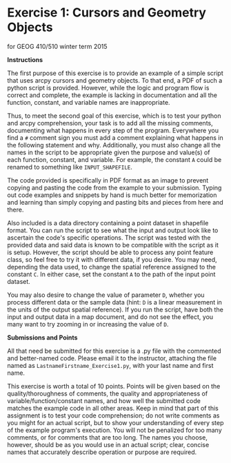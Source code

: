 Exercise 1: Cursors and Geometry Objects
========================================
for GEOG 410/510 winter term 2015


**Instructions**

The first purpose of this exercise is to provide an example of
a simple script that uses arcpy cursors and geometry objects.
To that end, a PDF of such a python script is provided.
However, while the logic and program flow is correct and complete,
the example is lacking in documentation and all the function,
constant, and variable names are inappropriate.

Thus, to meet the second goal of this exercise, which is to test your
python and arcpy comprehension, your task is to add all
the missing comments, documenting what happens in every step of the
program. Everywhere you find a `#` comment sign you must add a comment
explaining what happens in the following statement and why. Additionally,
you must also change all the names in the script to be appropriate
given the purpose and value(s) of each function, constant, and variable.
For example, the constant `A` could be renamed to something like
`INPUT_SHAPEFILE`.

The code provided is specifically in PDF format as an image to prevent
copying and pasting the code from the example to your submission.
Typing out code examples and snippets by hand is much better for
memorization and learning than simply copying and pasting bits
and pieces from here and there.

Also included is a data directory containing a point dataset in
shapefile format. You can run the script to see what the input
and output look like to ascertain the code's specific operations.
The script was tested with the provided data and said data is
known to be compatible with the script as it is setup.
However, the script should be able to process any point feature
class, so feel free to try it with different data, if you desire.
You may need, depending the data used, to change the spatial
reference assigned to the constant `C`. In either case,
set the constant `A` to the path of the input point dataset.

You may also desire to change the value of parameter `D`, whether
you process different data or the sample data (hint: `D` is a linear
measurement in the units of the output spatial reference). If you
run the script, have both the input and output data in a map document,
and do not see the effect, you many want to try zooming in or
increasing the value of `D`.


**Submissions and Points**

All that need be submitted for this exercise is a .py file with the
commented and better-named code. Please email it to the instructor,
attaching the file named as `LastnameFirstname_Exercise1.py`, with
your last name and first name.

This exercise is worth a total of 10 points. Points will be given
based on the quality/thoroughness of comments, the quality and
appropriateness of variable/function/constant names, and how well
the submitted code matches the example code in all other areas.
Keep in mind that part of this assignment is to test your code
comprehension; do not write comments as you might for an actual
script, but to show your understanding of every step of the example
program's execution. You will not be penalized for too many
comments, or for comments that are too long. The names you choose,
however, should be as you would use in an actual script; clear,
concise names that accurately describe operation or purpose are
required.
